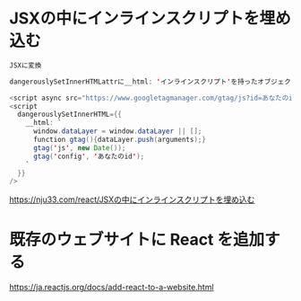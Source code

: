 # JSXの中にインラインスクリプトを埋め込む
```java
JSXに変換

dangerouslySetInnerHTMLattrに__html: 'インラインスクリプト'を持ったオブジェクトをセットします。

<script async src="https://www.googletagmanager.com/gtag/js?id=あなたのid" />
<script
  dangerouslySetInnerHTML={{
    __html: `
      window.dataLayer = window.dataLayer || [];
      function gtag(){dataLayer.push(arguments);}
      gtag('js', new Date());
      gtag('config', 'あなたのid');
    `
  }}
/>
```
https://nju33.com/react/JSXの中にインラインスクリプトを埋め込む


# 既存のウェブサイトに React を追加する
https://ja.reactjs.org/docs/add-react-to-a-website.html

